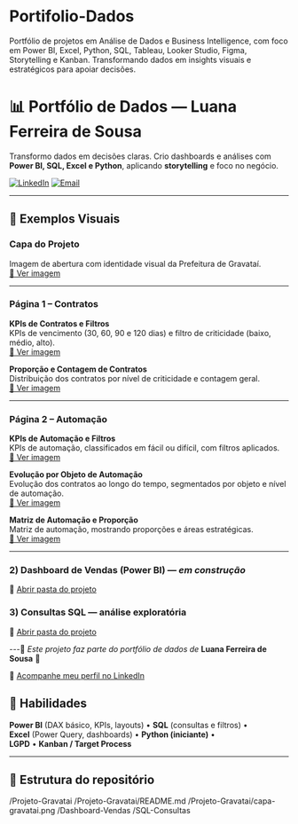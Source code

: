 # Portifolio-Dados
Portfólio de projetos em Análise de Dados e Business Intelligence, com foco em Power BI, Excel, Python, SQL, Tableau, Looker Studio, Figma, Storytelling e Kanban. Transformando dados em insights visuais e estratégicos para apoiar decisões.
# 📊 Portfólio de Dados — Luana Ferreira de Sousa

Transformo dados em decisões claras. Crio dashboards e análises com **Power BI, SQL, Excel e Python**, aplicando **storytelling** e foco no negócio.

[![LinkedIn](https://img.shields.io/badge/LinkedIn-000?style=for-the-badge&logo=linkedin&logoColor=0E76A8)](https://www.linkedin.com/in/luaferreira-desousa)
[![Email](https://img.shields.io/badge/Email-000?style=for-the-badge&logo=gmail&logoColor=red)](mailto:luananoni@hptmail.com)

---
## 📌 Exemplos Visuais

### Capa do Projeto
Imagem de abertura com identidade visual da Prefeitura de Gravataí.  
[🔗 Ver imagem](Projeto-Gravatai/imagens/Gravatai%20Capa.PNG)

---

### Página 1 – Contratos

**KPIs de Contratos e Filtros**  
KPIs de vencimento (30, 60, 90 e 120 dias) e filtro de criticidade (baixo, médio, alto).  
[🔗 Ver imagem](Projeto-Gravatai/imagens/Contratos%20Kips%20e%20Filtro.PNG)

**Proporção e Contagem de Contratos**  
Distribuição dos contratos por nível de criticidade e contagem geral.  
[🔗 Ver imagem](Projeto-Gravatai/imagens/Contratos%20Proporção%20e%20Contagem.PNG)

---

### Página 2 – Automação

**KPIs de Automação e Filtros**  
KPIs de automação, classificados em fácil ou difícil, com filtros aplicados.  
[🔗 Ver imagem](Projeto-Gravatai/imagens/Automação%20Kips%20e%20filtros.PNG)

**Evolução por Objeto de Automação**  
Evolução dos contratos ao longo do tempo, segmentados por objeto e nível de automação.  
[🔗 Ver imagem](Projeto-Gravatai/imagens/Automação%20Objeto%20e%20evolução.PNG)

**Matriz de Automação e Proporção**  
Matriz de automação, mostrando proporções e áreas estratégicas.  
[🔗 Ver imagem](Projeto-Gravatai/imagens/Automação%20Matriz%20e%20Proporção.PNG)



---

### 2) Dashboard de Vendas (Power BI) — *em construção*
📁 [Abrir pasta do projeto](Dashboard-Vendas)

### 3) Consultas SQL — análise exploratória
📁 [Abrir pasta do projeto](SQL-Consultas)

---🌟 *Este projeto faz parte do portfólio de dados de* **Luana Ferreira de Sousa** 🌟  

🔗 [Acompanhe meu perfil no LinkedIn](https://www.linkedin.com/in/luaferrreira-desousa) 

## 🧰 Habilidades
**Power BI** (DAX básico, KPIs, layouts) • **SQL** (consultas e filtros) •  
**Excel** (Power Query, dashboards) • **Python (iniciante)** •  
**LGPD** • **Kanban / Target Process**

---
## 📂 Estrutura do repositório
/Projeto-Gravatai
/Projeto-Gravatai/README.md
/Projeto-Gravatai/capa-gravatai.png
/Dashboard-Vendas
/SQL-Consultas



